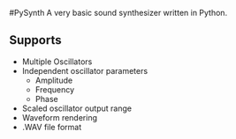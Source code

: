 #PySynth
A very basic sound synthesizer written in Python.

Supports
------
+ Multiple Oscillators
+ Independent oscillator parameters
	* Amplitude
	* Frequency
	* Phase
+ Scaled oscillator output range
+ Waveform rendering
+ .WAV file format